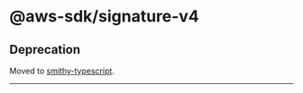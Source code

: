 # @aws-sdk/signature-v4

## Deprecation

Moved to [smithy-typescript](https://github.com/awslabs/smithy-typescript/tree/main/packages).

----